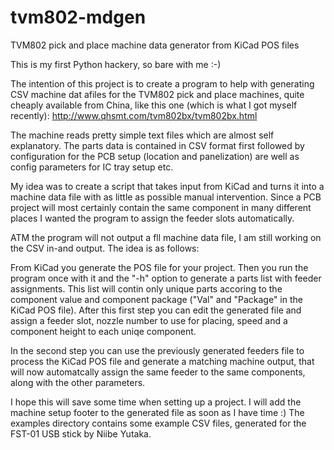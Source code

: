 # tvm802-mdgen
TVM802 pick and place machine data generator from KiCad POS files

This is my first Python hackery, so bare with me :-)

The intention of this project is to create a program to help with generating CSV machine dat afiles for the TVM802 pick and place machines, quite cheaply available from China, like this one (which is what I got myself recently):
http://www.qhsmt.com/tvm802bx/tvm802bx.html

The machine reads pretty simple text files which are almost self explanatory. The parts data is contained in CSV format first followed by configuration for the PCB setup (location and panelization) are well as config parameters for IC tray setup etc.

My idea was to create a script that takes input from KiCad and turns it into a machine data file with as little as possible manual intervention. Since a PCB project will most certainly contain the same component in many different places I wanted the program to assign the feeder slots automatically.

ATM the program will not output a fll machine data file, I am still working on the CSV in-and output. The idea is as follows:

From KiCad you generate the POS file for your project. Then you run the program once with it and the "-h" option to generate a parts list with feeder assignments. This list will contin only unique parts accoring to the component value and component package ("Val" and "Package" in the KiCad POS file). After this first step you can edit the generated file and assign a feeder slot, nozzle number to use for placing, speed and a component height to each uniqe component.

In the second step you can use the previously generated feeders file to process the KiCad POS file and generate a matching machine output, that will now automatcally assign the same feeder to the same components, along with the other parameters.

I hope this will save some time when setting up a project. I will add the machine setup footer to the generated file as soon as I have time :) The examples directory contains some example CSV files, generated for the FST-01 USB stick by Niibe Yutaka.
